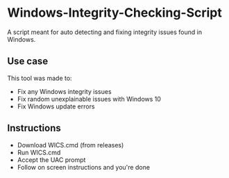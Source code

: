 # Windows-Integrity-Checking-Script
A script meant for auto detecting and fixing integrity issues found in Windows.
## Use case
This tool was made to:
- Fix any Windows integrity issues
- Fix random unexplainable issues with Windows 10
- Fix Windows update errors

## Instructions
- Download WICS.cmd (from releases)
- Run WICS.cmd
- Accept the UAC prompt
- Follow on screen instructions and you're done
